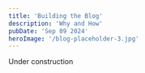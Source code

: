 ```yaml
---
title: 'Building the Blog'
description: 'Why and How'
pubDate: 'Sep 09 2024'
heroImage: '/blog-placeholder-3.jpg'
---
```


Under construction
